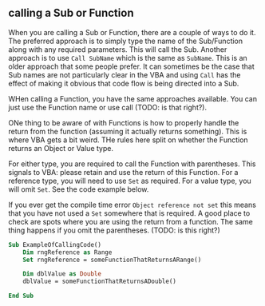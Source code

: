 ## calling a Sub or Function

When you are calling a Sub or Function, there are a couple of ways to do it. The preferred approach is to simply type the name of the Sub/Function along with any required parameters. This will call the Sub. Another approach is to use `Call SubName` which is the same as `SubName`. This is an older approach that some people prefer. It can sometimes be the case that Sub names are not particularly clear in the VBA and using `Call` has the effect of making it obvious that code flow is being directed into a Sub.

WHen calling a Function, you have the same approaches available. You can just use the Function name or use call (TODO: is that right?).

ONe thing to be aware of with Functions is how to properly handle the return from the function (assuming it actually returns something). This is where VBA gets a bit weird. THe rules here split on whether the Function returns an Object or Value type.

For either type, you are required to call the Function with parentheses. This signals to VBA: please retain and use the return of this Function. For a reference type, you will need to use `Set` as required. For a value type, you will omit `Set`. See the code example below.

If you ever get the compile time error `Object reference not set` this means that you have not used a `Set` somewhere that is required. A good place to check are spots where you are using the return from a function. The same thing happens if you omit the parentheses. (TODO: is this right?)

```vb
Sub ExampleOfCallingCode()
    Dim rngReference as Range
    Set rngReference = someFunctionThatReturnsARange()

    Dim dblValue as Double
    dblValue = someFunctionThatReturnsADouble()

End Sub
```
